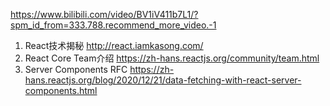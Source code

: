 
https://www.bilibili.com/video/BV1iV411b7L1/?spm_id_from=333.788.recommend_more_video.-1

1. React技术揭秘  http://react.iamkasong.com/
2. React Core Team介绍 https://zh-hans.reactjs.org/community/team.html
3. Server Components RFC https://zh-hans.reactjs.org/blog/2020/12/21/data-fetching-with-react-server-components.html